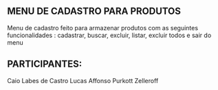 ## MENU DE CADASTRO PARA PRODUTOS

Menu de cadastro feito para armazenar produtos com as seguintes funcionalidades : cadastrar, buscar, excluir, listar, excluir todos e sair do menu

## PARTICIPANTES:

Caio Labes de Castro
Lucas Affonso Purkott Zelleroff

